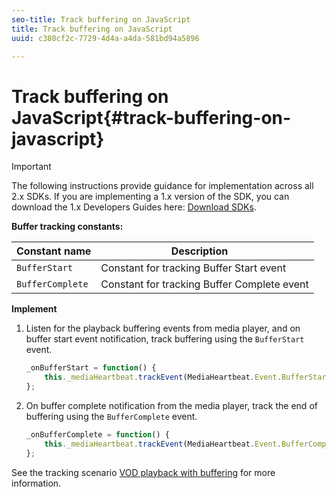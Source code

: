 ```yaml
---
seo-title: Track buffering on JavaScript
title: Track buffering on JavaScript
uuid: c380cf2c-7729-4d4a-a4da-581bd94a5896

---
```


# Track buffering on JavaScript{#track-buffering-on-javascript}

>[!IMPORTANT]
>
>The following instructions provide guidance for implementation across all 2.x SDKs. If you are implementing a 1.x version of the SDK, you can download the 1.x Developers Guides here: [Download SDKs](../../../sdk-implement/download-sdks.md).

**Buffer tracking constants:**

|  Constant name  | Description&nbsp;&nbsp;&nbsp;&nbsp;  |
|---|---|
|  `BufferStart`  | Constant for tracking Buffer Start event  |
|  `BufferComplete`  | Constant for tracking Buffer Complete event  |

**Implement**

1. Listen for the playback buffering events from media player, and on buffer start event notification, track buffering using the `BufferStart` event. 

   ```js
   _onBufferStart = function() { 
       this._mediaHeartbeat.trackEvent(MediaHeartbeat.Event.BufferStart); 
   };
   ```

1. On buffer complete notification from the media player, track the end of buffering using the `BufferComplete` event. 

   ```js
   _onBufferComplete = function() { 
       this._mediaHeartbeat.trackEvent(MediaHeartbeat.Event.BufferComplete); 
   };
   ```

See the tracking scenario [VOD playback with buffering](../../../sdk-implement/tracking-scenarios/vod-buffering.md) for more information.
